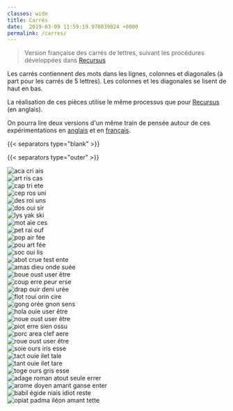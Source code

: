 ```yaml
---
classes: wide
title: Carrés 
date:  2019-03-09 11:59:19.970839024 +0000
permalink: /carres/
---
```


> Version française des carrés de lettres, suivant les procédures développées dans [Recursus](https://recursus.co/)

<!--more-->

Les carrés contiennent des mots dans les lignes, colonnes et diagonales (à part pour les carrés de 5 lettres). Les colonnes et les diagonales se lisent de haut en bas.

La réalisation de ces pièces utilise le même processus que pour [Recursus](https://recursus.co/category/squares.html) (en anglais).

On pourra lire deux versions d'un même train de pensée autour de ces expérimentations en [anglais](https://recursus.co/squares/writing-under-computation/) et en [français](https://jeremiewenger.com/assets/ca-artificiel/JWenger_printemps_2019_%C3%A9criture_double.pdf).

{{< separators type="blank" >}}

{{< separators type="outer" >}}

![aca cri ais](/assets/carres/ACA_CRI_AIS_2019_2_27.png)  
![art ris cas](/assets/carres/ART_RIS_CAS_2019_2_27.png)  
![cap tri ete](/assets/carres/CAP_TRI_ETE_2019_2_27.png)  
![cep ros uni](/assets/carres/CEP_ROS_UNI_2019_2_27.png)  
![des roi uns](/assets/carres/DES_ROI_UNS_2019_2_27.png)  
![dos oui sir](/assets/carres/DOS_OUI_SIR_2019_2_27.png)  
![lys yak ski](/assets/carres/LYS_YAK_SKI_2019_2_27.png)  
![mot aïe ces](/assets/carres/MOT_AIE_CES_2019_2_27.png)  
![pet rai ouf](/assets/carres/PET_RAI_OUF_2019_2_27.png)  
![pop air fée](/assets/carres/POP_AIR_FEE_2019_2_27.png)  
![pou art fée](/assets/carres/POU_ART_FEE_2019_2_27.png)  
![soc oui lis](/assets/carres/SOC_OUI_LIS_2019_2_27.png)  
![abot crue test ente](/assets/carres/ABOT_CRUE_TEST_ENTE_2019_2_27.png)  
![amas dieu onde suée](/assets/carres/AMAS_DIEU_ONDE_SUEE_2019_2_27.png)  
![boue oust user être](/assets/carres/BOUE_OUST_USER_ETRE_2019_2_27.png)  
![coup erre peur erse](/assets/carres/COUP_ERRE_PEUR_ERSE_2019_2_27.png)  
![drap ouir deni urée](/assets/carres/DRAP_OUIR_DENI_UREE_2019_2_27.png)  
![flot roui orin cire](/assets/carres/FLOT_ROUI_ORIN_CIRE_2019_2_27.png)  
![gong orée gnon sens](/assets/carres/GONG_OREE_GNON_SENS_2019_2_27.png)  
![hola ouie user être](/assets/carres/HOLA_OUIE_USER_ETRE_2019_2_27.png)  
![noue oust user être](/assets/carres/NOUE_OUST_USER_ETRE_2019_2_27.png)  
![piot erre sien ossu](/assets/carres/PIOT_ERRE_SIEN_OSSU_2019_2_27.png)  
![porc area clef aere](/assets/carres/PORC_AREA_CLEF_AERE_2019_2_27.png)  
![roue oust user être](/assets/carres/ROUE_OUST_USER_ETRE_2019_2_27.png)  
![soie ours iris esse](/assets/carres/SOIE_OURS_IRIS_ESSE_2019_2_27.png)  
![tact ouie ilet tale](/assets/carres/TACT_OUIE_ILET_TALE_2019_2_27.png)  
![tant ouie ilet tare](/assets/carres/TANT_OUIE_ILET_TARE_2019_2_27.png)  
![toge ours gris esse](/assets/carres/TOGE_OURS_GRIS_ESSE_2019_2_27.png)  
![adage roman atout seule errer](/assets/carres/ADAGE_ROMAN_ATOUT_SEULE_ERRER_2019_3_1.png)  
![arome doyen amant ganse enter](/assets/carres/AROME_DOYEN_AMANT_GANSE_ENTER_2019_3_1.png)  
![babil égide niais idiot reste](/assets/carres/BABIL_ÉGIDE_NIAIS_IDIOT_RESTE_2019_3_1.png)  
![opiat padma iléon amant tette](/assets/carres/OPIAT_PADMA_ILÉON_AMANT_TETTE_2019_3_1.png)  

